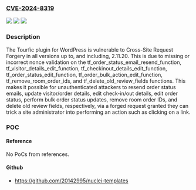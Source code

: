 ### [CVE-2024-8319](https://cve.mitre.org/cgi-bin/cvename.cgi?name=CVE-2024-8319)
![](https://img.shields.io/static/v1?label=Product&message=Tourfic%20%E2%80%93%20Ultimate%20Hotel%20Booking%2C%20Travel%20Booking%20%26%20Apartment%20Booking%20WordPress%20Plugin%20%7C%20WooCommerce%20Booking&color=blue)
![](https://img.shields.io/static/v1?label=Version&message=*%3C%3D%202.11.20%20&color=brighgreen)
![](https://img.shields.io/static/v1?label=Vulnerability&message=CWE-352%20Cross-Site%20Request%20Forgery%20(CSRF)&color=brighgreen)

### Description

The Tourfic plugin for WordPress is vulnerable to Cross-Site Request Forgery in all versions up to, and including, 2.11.20. This is due to missing or incorrect nonce validation on the tf_order_status_email_resend_function,  tf_visitor_details_edit_function, tf_checkinout_details_edit_function, tf_order_status_edit_function, tf_order_bulk_action_edit_function, tf_remove_room_order_ids, and tf_delete_old_review_fields functions. This makes it possible for unauthenticated attackers to resend order status emails, update visitor/order details, edit check-in/out details, edit order status, perform bulk order status updates, remove room order IDs, and delete old review fields, respectively, via a forged request granted they can trick a site administrator into performing an action such as clicking on a link.

### POC

#### Reference
No PoCs from references.

#### Github
- https://github.com/20142995/nuclei-templates

